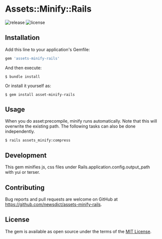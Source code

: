 # Assets::Minify::Rails

![release](https://img.shields.io/github/v/release/newsdict/assets-minify-rails)
![license](https://img.shields.io/github/license/newsdict/assets-minify-rails)

## Installation

Add this line to your application's Gemfile:

```ruby
gem 'assets-minify-rails'
```

And then execute:

    $ bundle install

Or install it yourself as:

    $ gem install asset-minify-rails

## Usage

When you do asset:precompile, minify runs automatically. Note that this will overwrite the existing path. The following tasks can also be done independently.

```
$ rails assets_minify:compress
```

## Development

This gem minifies js, css files under Rails.application.config.output_path with yui or terser.

## Contributing

Bug reports and pull requests are welcome on GitHub at https://github.com/newsdict/assets-minify-rails.

## License

The gem is available as open source under the terms of the [MIT License](https://opensource.org/licenses/MIT).

